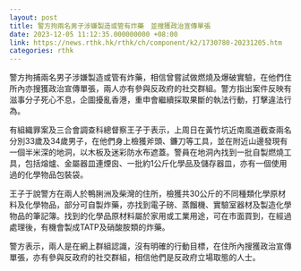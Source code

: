 ```yaml
---
layout: post
title: 警方拘兩名男子涉嫌製造或管有炸藥　並搜獲政治宣傳單張
date: 2023-12-05 11:12:35.000000000 +08:00
link: https://news.rthk.hk/rthk/ch/component/k2/1730780-20231205.htm
categories: rthk
---
```


警方拘捕兩名男子涉嫌製造或管有炸藥，相信曾嘗試做燃燒及爆破實驗，在他們住所內亦搜獲政治宣傳單張，兩人亦有參與反政府的社交群組。警方指出案件反映有滋事分子死心不息，企圖擾亂香港，重申會繼續採取果斷的執法行動，打擊違法行為。

有組織罪案及三合會調查科總督察王子于表示，上周日在黃竹坑近南風道截查兩名分別33歲及34歲男子，在他們身上檢獲斧頭、鐮刀等工具，並在附近山邊發現有一個半米深的地洞，以木板及迷彩防水布遮蓋。警員在地洞內找到一批自製燃燒工具，包括熔爐、金屬器皿連煙囪、一批約1公斤化學品及儲存器皿，亦有一個使用過的化學物品包裝袋。

王子于說警方在兩人於鴨脷洲及柴灣的住所，檢獲共30公斤的不同種類化學原材料及化學物品，部分可自製炸藥，亦找到電子磅、蒸餾機、實驗室器材及製造化學物品的筆記簿。找到的化學品原材料屬於家用或工業用途，可在市面買到，在經過處理後，有機會製成TATP及硝酸胺類的炸藥。 

警方表示，兩人是在網上群組認識，沒有明確的行動目標，在住所內搜獲政治宣傳單張，亦有參與反政府的社交群組，相信他們是反政府立場取態的人士。
